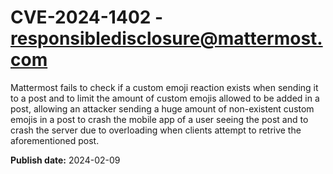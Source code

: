 # CVE-2024-1402 - responsibledisclosure@mattermost.com

Mattermost fails to check if a custom emoji reaction exists when sending it to a post and to limit the amount of custom emojis allowed to be added in a post, allowing an attacker sending a huge amount of non-existent custom emojis in a post to crash the mobile app of a user seeing the post and to crash the server due to overloading when clients attempt to retrive the aforementioned post. 



**Publish date:** 2024-02-09
